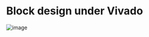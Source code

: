 # Block design under Vivado

![image](https://github.com/angerpro1411/TECTONIC/assets/166725219/52e2979d-0109-4c3a-8c21-f8ad5f215770)

